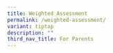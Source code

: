 ```yaml
---
title: Weighted Assessment
permalink: /weighted-assessment/
variant: tiptap
description: ""
third_nav_title: For Parents
---
```

